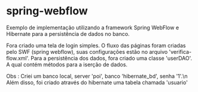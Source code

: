 # spring-webflow
Exemplo de implementação utilizando a framework Spring WebFlow e Hibernate para a persistência de dados no banco.

Fora criado uma tela de login simples. O fluxo das páginas foram criadas pelo SWF (spring webflow), suas configurações estão no arquivo 'verifica-flow.xml'.
Para a persistência dos dados, fora criado uma classe 'userDAO'. A qual contém métodos para a iserção de dados.

Obs : Criei um banco local, server 'poi', banco 'hibernate_bd', senha '1'.\n
Além disso, foi criado através do hibernate uma tabela chamada 'usuario'
